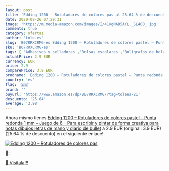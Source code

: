 ```yaml
---
layout: post
title: 'Edding 1200 – Rotuladores de colores pas al 25.64 % de descuento'
date: 2020-08-26 07:29:31
image: 'https://m.media-amazon.com/images/I/41XgNAD5AYL._SL400_.jpg'
comments: true
category: ofertas
author: 'tole.es'
slug: 'B07RRXCRMG-es Edding 1200 – Rotuladores de colores pastel – Punta...'
sku: 'B07RRXCRMG-es'
tags: [ 'Adhesivos y selladores','Bolsas escolares','Bolígrafos de bola','Bolígrafos y recambios','Bolígrafos, lápices y útiles de escritura','Bricolaje y herramientas','Compuestos de modelado para escultura','Costura y manualidades','Equipaje','Escultura','Ferretería','Hogar y cocina','Mochilas, estuches y sets escolares','Oficina y papelería','Pegamentos instantáneos', ]
actualPrice: 2.9 EUR
currency: EUR
price: 2.9
comparePrice: 3.9 EUR
prodname: 'Edding 1200 – Rotuladores de colores pastel – Punta redonda 1 mm – Juego de 6 – Para escribir y pintar de forma creativa  para notas  dibujos  letras de mano y diario de bullet'
country: 'es'
flag: '🇪🇸'
brand: ''
buyurl: 'https://www.amazon.es/dp/B07RRXCRMG/?tag=tolees-21'
descuento: '25.64'
average: '3.98'
---
```


Ahora mismo tienes [Edding 1200 – Rotuladores de colores pastel – Punta redonda 1 mm – Juego de 6 – Para escribir y pintar de forma creativa  para notas  dibujos  letras de mano y diario de bullet](https://www.amazon.es/dp/B07RRXCRMG/?tag=tolees-21) a 2.9 EUR (original: 3.9 EUR) (25.64 %  de descuento) en el siguiente enlace!

[![Edding 1200 – Rotuladores de colores pas](https://m.media-amazon.com/images/I/41XgNAD5AYL._SL400_.jpg)](https://www.amazon.es/dp/B07RRXCRMG/?tag=tolees-21)

🔎:


[🛒 Visítala!!!](https://www.amazon.es/dp/B07RRXCRMG/?tag=tolees-21)

